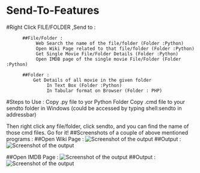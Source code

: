 # Send-To-Features
#Right Click FILE/FOLDER ,Send to : 

          ##File/Folder :
               Web Search the name of the file/folder (Folder :Python)
               Open Wiki Page related to that file/folder (Folder :Python)
               Get Single Movie File/Folder Details (Folder :Python)  
               Open IMDB page of the single movie File/Folder (Folder :Python)

          ##Folder : 
              Get Details of all movie in the given folder 
                   In Text Box (Folder :Python)
                   In Tabular format on Browser (Folder : PHP)
#Steps to Use :
 Copy .py file to yor Python Folder
 Copy .cmd file to your sendto folder in Windows (could be accessed by typing shell:sendto in addressbar)

Then right click any file/folder, click sendto, and you can find the name of those cmd files. Go for it!
##Screenshots of a couple of above mentioned programs :
##Open Wiki Page :
![Screenshot of the output](https://github.com/MazahirHaroon/Jumbled/blob/master/OpenWikiPage1.png)
##Output :
![Screenshot of the output](https://github.com/MazahirHaroon/Jumbled/blob/master/OpenWikiPage2.png)

##Open IMDB Page : 
![Screenshot of the output](https://github.com/MazahirHaroon/Jumbled/blob/master/OpenIMDBPage1.png)
##Output :
![Screenshot of the output](https://github.com/MazahirHaroon/Jumbled/blob/master/OpenIMDBPage2.png)
